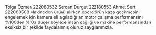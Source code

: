 Tolga Özmen 222080532 
Sercan Durgut 222180553 
Ahmet Sert 222080508
Makineden ürünü alırken operatörün kaza geçirmesini engelemek için kamera eli algıladığı an motor çalışma performansını %100den %10a düşer böylece insan sağlığı ve makine performansından eksiksiz bir şekilde faydalanmış oluruz saygılarımızla.
